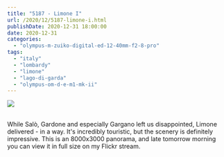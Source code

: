 ```yaml
---
title: "5187 - Limone I"
url: /2020/12/5187-limone-i.html
publishDate: 2020-12-31 18:00:00
date: 2020-12-31
categories: 
  - "olympus-m-zuiko-digital-ed-12-40mm-f2-8-pro"
tags: 
  - "italy"
  - "lombardy"
  - "limone" 
  - "lago-di-garda"
  - "olympus-om-d-e-m1-mk-ii"
---
```

<div class="container">
<div class="center"><a target="_blank" href="https://d25zfm9zpd7gm5.cloudfront.net/1200x1200/2018/20180913_134349-Pano_lr_plain.jpg"><img class="webfeedsFeaturedVisual" src="https://d25zfm9zpd7gm5.cloudfront.net/0600x0600/2018/20180913_134349-Pano_lr_plain.jpg" /></a></div>
</div>
<br />

While Salò, Gardone and especially Gargano left us disappointed,
Limone delivered - in a way. It's incredibly touristic, but the
scenery is definitely impressive. This is an 8000x3000 panorama, and
late tomorrow morning you can view it in full size on my Flickr
stream.